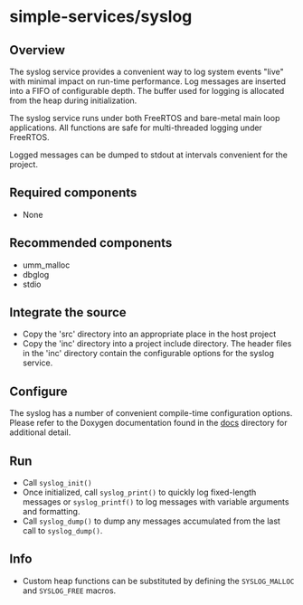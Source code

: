 # simple-services/syslog

## Overview

The syslog service provides a convenient way to log system events "live" with minimal impact on run-time performance.  Log messages are inserted into a FIFO of configurable depth.  The buffer used for logging is allocated from the heap during initialization.

The syslog service runs under both FreeRTOS and bare-metal main loop applications.  All functions are safe for multi-threaded logging under FreeRTOS.

Logged messages can be dumped to stdout at intervals convenient for the project.

## Required components

- None

## Recommended components

- umm_malloc
- dbglog
- stdio

## Integrate the source

- Copy the 'src' directory into an appropriate place in the host project
- Copy the 'inc' directory into a project include directory.  The header files in the 'inc' directory contain the configurable options for the syslog service.

## Configure

The syslog has a number of convenient compile-time configuration options.  Please refer to the Doxygen documentation found in the [docs](./docs/html/index.html) directory for additional detail.

## Run

- Call `syslog_init()`
- Once initialized, call `syslog_print()` to quickly log fixed-length messages or `syslog_printf()` to log messages with variable arguments and formatting.
- Call `syslog_dump()` to dump any messages accumulated from the last call to `syslog_dump()`.

## Info
- Custom heap functions can be substituted by defining the `SYSLOG_MALLOC` and `SYSLOG_FREE` macros.
